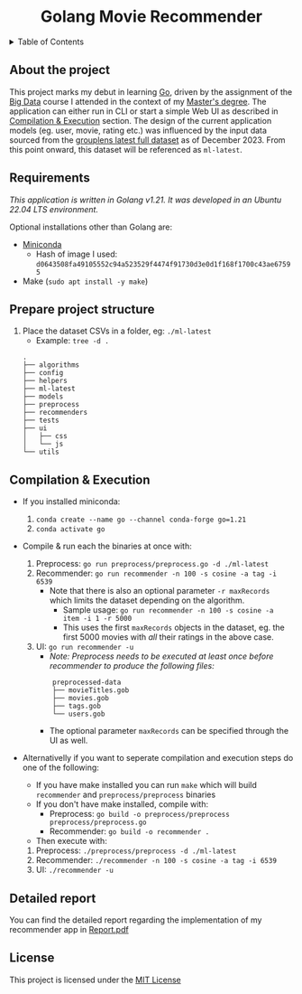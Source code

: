 <!-- Header -->
<div id="top"/>

<h1 align="center"> Golang Movie Recommender </h1>

<!-- TABLE OF CONTENTS -->
<details>
  <summary>Table of Contents</summary>
  <ol>
    <li><a href="#about-the-project">About The Project</a></li>
    <li><a href="#requirements">Requirements</a></li>
    <li><a href="#prepare-project-structure">Prepare Project Structure</a></li>
    <li><a href="#compilation--execution">Compilation & Execution</a></li>
    <li><a href="#detailed-report">Detailed Report</a></li>
    <li><a href="#license">License</a></li>
  </ol>
</details>

<!-- Body -->

## About the project
This project marks my debut in learning [Go](https://go.dev/), driven by the assignment of the [Big Data](https://cgi.di.uoa.gr/~antoulas/index.html#teaching) course I attended in the context of my [Master's degree](https://www.di.uoa.gr/eng).
The application can either run in CLI or start a simple Web UI as described in [Compilation & Execution](#compilation--execution) section. The design of the current application models (eg. user, movie, rating etc.) was influenced by the input data sourced from the [grouplens latest full dataset](https://grouplens.org/datasets/movielens/latest/) as of December 2023. From this point onward, this dataset will be referenced as `ml-latest`.

## Requirements
*This application is written in Golang v1.21. It was developed in an Ubuntu 22.04 LTS environment.*

Optional installations other than Golang are:
- [Miniconda](https://docs.conda.io/projects/miniconda/en/latest/)
    + Hash of image I used: `d0643508fa49105552c94a523529f4474f91730d3e0d1f168f1700c43ae67595`
- Make (`sudo apt install -y make`)

## Prepare project structure
1. Place the dataset CSVs in a folder, eg: `./ml-latest`
    - Example:
    `tree -d .`
    ```
    .
    ├── algorithms
    ├── config
    ├── helpers
    ├── ml-latest
    ├── models
    ├── preprocess
    ├── recommenders
    ├── tests
    ├── ui
    │   ├── css
    │   └── js
    └── utils
    ```

## Compilation & Execution
* If you installed miniconda:
    1. `conda create --name go --channel conda-forge go=1.21`
    2. `conda activate go`

* Compile & run each the binaries at once with:
    1. Preprocess: `go run preprocess/preprocess.go -d ./ml-latest`
    2. Recommender: `go run recommender -n 100 -s cosine -a tag -i 6539`
        - Note that there is also an optional parameter `-r maxRecords` which limits the dataset depending on the algorithm.
            + Sample usage: `go run recommender -n 100 -s cosine -a item -i 1 -r 5000`
            + This uses the first `maxRecords` objects in the dataset, eg. the first 5000 movies with *all* their ratings in the above case.
    3. UI: `go run recommender -u`
        - *Note: Preprocess needs to be executed at least once before recommender to produce the following files:*
        ``` 
            preprocessed-data
            ├── movieTitles.gob
            ├── movies.gob
            ├── tags.gob
            └── users.gob
        ```
        - The optional parameter `maxRecords` can be specified through the UI as well.

* Alternativelly if you want to seperate compilation and execution steps do one of the following:
    - If you have make installed you can run `make` which will build `recommender` and `preprocess/preprocess` binaries
    - If you don't have make installed, compile with:
        + Preprocess: `go build -o preprocess/preprocess preprocess/preprocess.go`
        + Recommender: `go build -o recommender .`
    - Then execute with:
    1. Preprocess: `./preprocess/preprocess -d ./ml-latest`
    2. Recommender: `./recommender -n 100 -s cosine -a tag -i 6539`
    3. UI: `./recommender -u`

## Detailed report
You can find the detailed report regarding the implementation of my recommender app in [Report.pdf](https://github.com/john-fotis/Movie-Recommender/blob/main/Report.pdf)

<!-- Footer -->

## License
This project is licensed under the [MIT License](https://github.com/john-fotis/Movie-Recommender/blob/main/LICENSE.md)
